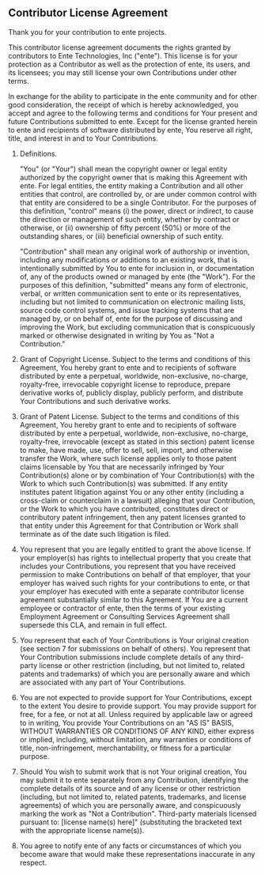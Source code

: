 ## Contributor License Agreement

Thank you for your contribution to ente projects.

This contributor license agreement documents the rights granted by contributors
to Ente Technologies, Inc ("ente"). This license is for your protection as a
Contributor as well as the protection of ente, its users, and its licensees; you
may still license your own Contributions under other terms.

In exchange for the ability to participate in the ente community and for other
good consideration, the receipt of which is hereby acknowledged, you accept and
agree to the following terms and conditions for Your present and future
Contributions submitted to ente. Except for the license granted herein to ente
and recipients of software distributed by ente, You reserve all right, title,
and interest in and to Your Contributions.

1. Definitions.

   "You" (or "Your") shall mean the copyright owner or legal entity authorized
   by the copyright owner that is making this Agreement with ente. For legal
   entities, the entity making a Contribution and all other entities that
   control, are controlled by, or are under common control with that entity are
   considered to be a single Contributor. For the purposes of this definition,
   "control" means (i) the power, direct or indirect, to cause the direction or
   management of such entity, whether by contract or otherwise, or (ii)
   ownership of fifty percent (50%) or more of the outstanding shares, or (iii)
   beneficial ownership of such entity.

   "Contribution" shall mean any original work of authorship or invention,
   including any modifications or additions to an existing work, that is
   intentionally submitted by You to ente for inclusion in, or documentation of,
   any of the products owned or managed by ente (the "Work"). For the purposes
   of this definition, "submitted" means any form of electronic, verbal, or
   written communication sent to ente or its representatives, including but not
   limited to communication on electronic mailing lists, source code control
   systems, and issue tracking systems that are managed by, or on behalf of,
   ente for the purpose of discussing and improving the Work, but excluding
   communication that is conspicuously marked or otherwise designated in writing
   by You as "Not a Contribution."

2. Grant of Copyright License. Subject to the terms and conditions of this
   Agreement, You hereby grant to ente and to recipients of software distributed
   by ente a perpetual, worldwide, non-exclusive, no-charge, royalty-free,
   irrevocable copyright license to reproduce, prepare derivative works of,
   publicly display, publicly perform, and distribute Your Contributions and
   such derivative works.

3. Grant of Patent License. Subject to the terms and conditions of this
   Agreement, You hereby grant to ente and to recipients of software distributed
   by ente a perpetual, worldwide, non-exclusive, no-charge, royalty-free,
   irrevocable (except as stated in this section) patent license to make, have
   made, use, offer to sell, sell, import, and otherwise transfer the Work,
   where such license applies only to those patent claims licensable by You that
   are necessarily infringed by Your Contribution(s) alone or by combination of
   Your Contribution(s) with the Work to which such Contribution(s) was
   submitted. If any entity institutes patent litigation against You or any
   other entity (including a cross-claim or counterclaim in a lawsuit) alleging
   that your Contribution, or the Work to which you have contributed,
   constitutes direct or contributory patent infringement, then any patent
   licenses granted to that entity under this Agreement for that Contribution or
   Work shall terminate as of the date such litigation is filed.

4. You represent that you are legally entitled to grant the above license. If
   your employer(s) has rights to intellectual property that you create that
   includes your Contributions, you represent that you have received permission
   to make Contributions on behalf of that employer, that your employer has
   waived such rights for your contributions to ente, or that your employer has
   executed with ente a separate contributor license agreement substantially
   similar to this Agreement. If You are a current employee or contractor of
   ente, then the terms of your existing Employment Agreement or Consulting
   Services Agreement shall supersede this CLA, and remain in full effect.

5. You represent that each of Your Contributions is Your original creation (see
   section 7 for submissions on behalf of others). You represent that Your
   Contribution submissions include complete details of any third-party license
   or other restriction (including, but not limited to, related patents and
   trademarks) of which you are personally aware and which are associated with
   any part of Your Contributions.

6. You are not expected to provide support for Your Contributions, except to the
   extent You desire to provide support. You may provide support for free, for
   a fee, or not at all. Unless required by applicable law or agreed to in
   writing, You provide Your Contributions on an "AS IS" BASIS, WITHOUT
   WARRANTIES OR CONDITIONS OF ANY KIND, either express or implied, including,
   without limitation, any warranties or conditions of title, non-infringement,
   merchantability, or fitness for a particular purpose.

7. Should You wish to submit work that is not Your original creation, You may
   submit it to ente separately from any Contribution, identifying the complete
   details of its source and of any license or other restriction (including, but
   not limited to, related patents, trademarks, and license agreements) of which
   you are personally aware, and conspicuously marking the work as "Not a
   Contribution". Third-party materials licensed pursuant to: [license name(s)
   here]" (substituting the bracketed text with the appropriate license
   name(s)).

8. You agree to notify ente of any facts or circumstances of which you become
   aware that would make these representations inaccurate in any respect.
